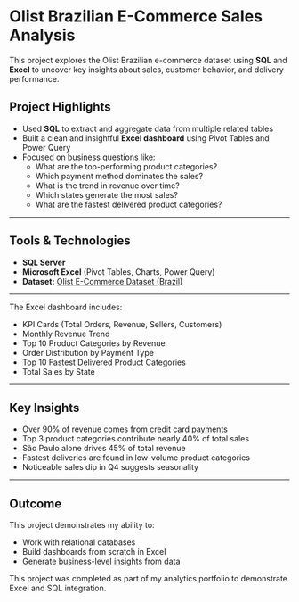 # Olist Brazilian E-Commerce Sales Analysis

This project explores the Olist Brazilian e-commerce dataset using **SQL** and **Excel** to uncover key insights about sales, customer behavior, and delivery performance.

## Project Highlights

- Used **SQL** to extract and aggregate data from multiple related tables
- Built a clean and insightful **Excel dashboard** using Pivot Tables and Power Query
- Focused on business questions like:
  - What are the top-performing product categories?
  - Which payment method dominates the sales?
  - What is the trend in revenue over time?
  - Which states generate the most sales?
  - What are the fastest delivered product categories?

---

##  Tools & Technologies

- **SQL Server**
- **Microsoft Excel** (Pivot Tables, Charts, Power Query)
- **Dataset:** [Olist E-Commerce Dataset (Brazil)](https://www.kaggle.com/datasets/olistbr/brazilian-ecommerce)

---

The Excel dashboard includes:

- KPI Cards (Total Orders, Revenue, Sellers, Customers)
- Monthly Revenue Trend
- Top 10 Product Categories by Revenue
- Order Distribution by Payment Type
- Top 10 Fastest Delivered Product Categories
- Total Sales by State


---

## Key Insights

- Over 90% of revenue comes from credit card payments  
- Top 3 product categories contribute nearly 40% of total sales  
- São Paulo alone drives 45% of total revenue  
- Fastest deliveries are found in low-volume product categories  
- Noticeable sales dip in Q4 suggests seasonality

---

## Outcome

This project demonstrates my ability to:
- Work with relational databases
- Build dashboards from scratch in Excel
- Generate business-level insights from data

This project was completed as part of my analytics portfolio to demonstrate Excel and SQL integration.

